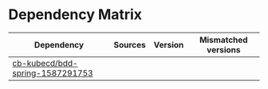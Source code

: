 # Dependency Matrix

Dependency | Sources | Version | Mismatched versions
---------- | ------- | ------- | -------------------
[cb-kubecd/bdd-spring-1587291753](https://github.com/cb-kubecd/bdd-spring-1587291753.git) |  | []() | 
